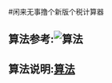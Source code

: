 #闲来无事撸个新版个税计算器 
## 算法参考:![算法](https://ss1.baidu.com/6ONXsjip0QIZ8tyhnq/it/u=801823156,157620825&fm=173&app=25&f=JPEG?w=444&h=463&s=8953CD10595EC4CC185C14C90300D0B1) 
## 算法说明:[算法](https://baijiahao.baidu.com/s?id=1610403260682944122&wfr=spider&for=pc)
